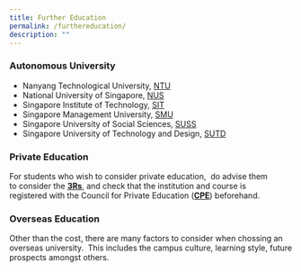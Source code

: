 ```yaml
---
title: Further Education
permalink: /furthereducation/
description: ""
---
```

### **Autonomous University**

- Nanyang Technological University, [NTU](https://www.ntu.edu.sg/admissions) 
- National University of Singapore, [NUS](https://www.nus.edu.sg/oam/) 
- Singapore Institute of Technology, [SIT](https://www.singaporetech.edu.sg/) 
- Singapore Management University, [SMU](https://www.smu.edu.sg/)
- Singapore University of Social Sciences, [SUSS](https://www.suss.edu.sg/) 
- Singapore University of Technology and Design, [SUTD](https://www.sutd.edu.sg/)

### **Private Education**
For students who wish to consider private education,  do advise them to consider the [**3Rs**](https://www.ssg.gov.sg/cpe/student-services/student-resources/key-facts-you-should-know/3Rs.html "https://www.ssg.gov.sg/cpe/student-services/student-resources/key-facts-you-should-know/3Rs.html"), and check that the institution and course is registered with the Council for Private Education ([**CPE**](https://www.ssg.gov.sg/cpe/pei.html)) beforehand.

### **Overseas Education**
Other than the cost, there are many factors to consider when chossing an overseas university.  This includes the campus culture, learning style, future prospects amongst others.